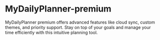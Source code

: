 # MyDailyPlanner-premium
MyDailyPlanner premium offers advanced features like cloud sync, custom themes, and priority support. Stay on top of your goals and manage your time efficiently with this intuitive planning tool.
